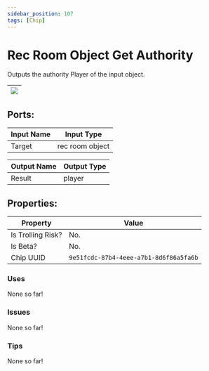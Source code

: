 ```yaml
---
sidebar_position: 107
tags: [Chip]
---
```


# Rec Room Object Get Authority


Outputs the authority Player of the input object.

| ![](https://images-ext-2.discordapp.net/external/MPmIaQzlEPmgGWlgi-WxBBXt0Bjv_zWPkg1y1f_sy3s/https/www.recroomcircuits.com/image/circuit/absolute-value?width=206&height=108) |
|-----|

## Ports:

| Input Name | Input Type |
|-----------|-----------|
| Target | rec room object |

| Output Name | Output Type |
|-----------|-----------|
| Result | player |

## Properties:

| Property  | Value |
|-------------------|-----------|
| Is Trolling Risk? | No. |
| Is Beta? | No. |
| Chip UUID | `9e51fcdc-87b4-4eee-a7b1-8d6f86a5fa6b` |

### Uses
None so far!

### Issues
None so far!

### Tips
None so far!

